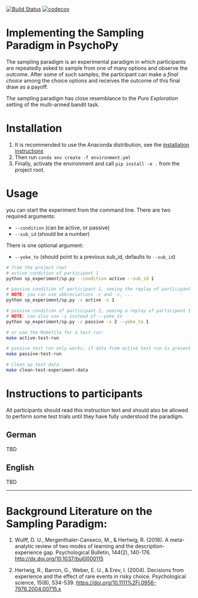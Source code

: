 [![Build Status](https://travis-ci.org/sappelhoff/sp_experiment.svg?branch=master)](https://travis-ci.org/sappelhoff/sp_experiment)
[![codecov](https://codecov.io/gh/sappelhoff/sp_experiment/branch/master/graph/badge.svg)](https://codecov.io/gh/sappelhoff/sp_experiment)

# Implementing the Sampling Paradigm in PsychoPy

The sampling paradigm is an experimental paradigm in which participants are
repeatedly asked to sample from one of many options and observe the outcome.
After some of such samples, the participant can make a *final choice* among the
choice options and receives the outcome of this final draw as a payoff.

The sampling paradigm has close resemblance to the *Pure Exploration* setting
of the multi-armed bandit task.

# Installation

1. It is recommended to use the Anaconda distribution, see the
[installation instructions](http://docs.continuum.io/anaconda/install/)
2. Then run `conda env create -f environment.yml`
3. Finally, activate the environment and call `pip install -e .` from the
   project root.

# Usage

you can start the experiment from the command line. There are two required
arguments:

- `--condition` (can be active, or passive)
- `--sub_id` (should be a number)

There is one optional argument:

- `--yoke_to` (should point to a previous sub_id, defaults to `--sub_id`)

```bash
# from the project root
# active condition of participant 1
python sp_experiment/sp.py --condition active --sub_id 1

# passive condition of participant 1, seeing the replay of participant 1
# NOTE: you can use abbreviations -c and -s, ...
python sp_experiment/sp.py -c active -s 1

# passive condition of participant 2, seeing a replay of participant 1
# NOTE: can also use -y instead of --yoke_to
python sp_experiment/sp.py -c passive -s 2 --yoke_to 1

# or use the Makefile for a test run:
make active-test-run

# passive test run only works, if data from active test run is present
make passive-test-run

# Clean up test data
make clean-test-experiment-data
```

# Instructions to participants

All participants should read this instruction text and should also be allowed
to perform some test trials until they have fully understood the paradigm.

## German
TBD

## English
TBD

---
# Background Literature on the Sampling Paradigm:

1. Wulff, D. U., Mergenthaler-Canseco, M., & Hertwig, R. (2018). A meta-analytic review of two modes of learning and the description-experience gap. Psychological Bulletin, 144(2), 140-176. http://dx.doi.org/10.1037/bul0000115

2. Hertwig, R., Barron, G., Weber, E. U., & Erev, I. (2004). Decisions from experience and the effect of rare events in risky choice. Psychological science, 15(8), 534-539. https://doi.org/10.1111%2Fj.0956-7976.2004.00715.x
